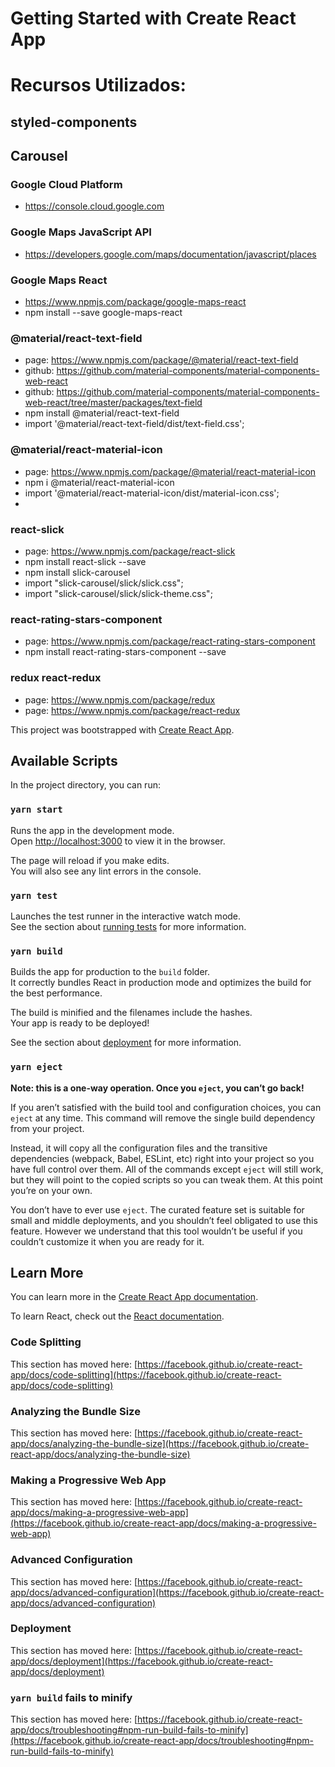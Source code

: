 # Getting Started with Create React App

# Recursos Utilizados:
## styled-components
## Carousel

### Google Cloud Platform
* https://console.cloud.google.com

### Google Maps JavaScript API
* https://developers.google.com/maps/documentation/javascript/places

### Google Maps React
* https://www.npmjs.com/package/google-maps-react
* npm install --save google-maps-react


### @material/react-text-field
* page: https://www.npmjs.com/package/@material/react-text-field
* github: https://github.com/material-components/material-components-web-react
* github: https://github.com/material-components/material-components-web-react/tree/master/packages/text-field
* npm install @material/react-text-field
* import '@material/react-text-field/dist/text-field.css';

### @material/react-material-icon
* page: https://www.npmjs.com/package/@material/react-material-icon
* npm i @material/react-material-icon
* import '@material/react-material-icon/dist/material-icon.css';
* <link href="https://fonts.googleapis.com/icon?family=Material+Icons"
      rel="stylesheet">

### react-slick 
 * page: https://www.npmjs.com/package/react-slick
 * npm install react-slick --save
 * npm install slick-carousel
 * import "slick-carousel/slick/slick.css";
 * import "slick-carousel/slick/slick-theme.css";

 ### react-rating-stars-component
 * page: https://www.npmjs.com/package/react-rating-stars-component
 * npm install react-rating-stars-component --save

 ### redux react-redux
 * page: https://www.npmjs.com/package/redux
 * page: https://www.npmjs.com/package/react-redux






This project was bootstrapped with [Create React App](https://github.com/facebook/create-react-app).

## Available Scripts

In the project directory, you can run:

### `yarn start`

Runs the app in the development mode.\
Open [http://localhost:3000](http://localhost:3000) to view it in the browser.

The page will reload if you make edits.\
You will also see any lint errors in the console.

### `yarn test`

Launches the test runner in the interactive watch mode.\
See the section about [running tests](https://facebook.github.io/create-react-app/docs/running-tests) for more information.

### `yarn build`

Builds the app for production to the `build` folder.\
It correctly bundles React in production mode and optimizes the build for the best performance.

The build is minified and the filenames include the hashes.\
Your app is ready to be deployed!

See the section about [deployment](https://facebook.github.io/create-react-app/docs/deployment) for more information.

### `yarn eject`

**Note: this is a one-way operation. Once you `eject`, you can’t go back!**

If you aren’t satisfied with the build tool and configuration choices, you can `eject` at any time. This command will remove the single build dependency from your project.

Instead, it will copy all the configuration files and the transitive dependencies (webpack, Babel, ESLint, etc) right into your project so you have full control over them. All of the commands except `eject` will still work, but they will point to the copied scripts so you can tweak them. At this point you’re on your own.

You don’t have to ever use `eject`. The curated feature set is suitable for small and middle deployments, and you shouldn’t feel obligated to use this feature. However we understand that this tool wouldn’t be useful if you couldn’t customize it when you are ready for it.

## Learn More

You can learn more in the [Create React App documentation](https://facebook.github.io/create-react-app/docs/getting-started).

To learn React, check out the [React documentation](https://reactjs.org/).

### Code Splitting

This section has moved here: [https://facebook.github.io/create-react-app/docs/code-splitting](https://facebook.github.io/create-react-app/docs/code-splitting)

### Analyzing the Bundle Size

This section has moved here: [https://facebook.github.io/create-react-app/docs/analyzing-the-bundle-size](https://facebook.github.io/create-react-app/docs/analyzing-the-bundle-size)

### Making a Progressive Web App

This section has moved here: [https://facebook.github.io/create-react-app/docs/making-a-progressive-web-app](https://facebook.github.io/create-react-app/docs/making-a-progressive-web-app)

### Advanced Configuration

This section has moved here: [https://facebook.github.io/create-react-app/docs/advanced-configuration](https://facebook.github.io/create-react-app/docs/advanced-configuration)

### Deployment

This section has moved here: [https://facebook.github.io/create-react-app/docs/deployment](https://facebook.github.io/create-react-app/docs/deployment)

### `yarn build` fails to minify

This section has moved here: [https://facebook.github.io/create-react-app/docs/troubleshooting#npm-run-build-fails-to-minify](https://facebook.github.io/create-react-app/docs/troubleshooting#npm-run-build-fails-to-minify)
